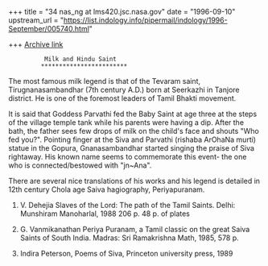 +++
title = "34 nas_ng at lms420.jsc.nasa.gov"
date = "1996-09-10"
upstream_url = "https://list.indology.info/pipermail/indology/1996-September/005740.html"

+++
[Archive link](https://list.indology.info/pipermail/indology/1996-September/005740.html)


              Milk and Hindu Saint
             ************************

The most famous milk legend is that of the Tevaram saint,
Tirugnanasambandhar (7th century A.D.) born at Seerkazhi
in Tanjore district. He is one of the foremost leaders of 
Tamil Bhakti movement.

It is said that Goddess Parvathi fed the Baby Saint
at age three at the steps of the village temple tank while his parents
were having a dip. After the bath, the father sees few drops of milk
on the child's face and shouts "Who fed you?". Pointing finger
at the Siva and Parvathi (rishaba ArOhaNa murti) statue in the Gopura,
Gnanasambandhar started singing the praise of Siva rightaway. 
His known name seems to commemorate this event- 
the one who is connected/bestowed with "jn~Ana".

There are several nice translations of his works and his legend is 
detailed in 12th century Chola age Saiva hagiography, Periyapuranam.

1) V. Dehejia
Slaves of the Lord: The path of the Tamil Saints.
Delhi: Munshiram Manoharlal, 1988 206 p. 48 p. of plates

2) G. Vanmikanathan
Periya Puranam, a Tamil classic on the great Saiva Saints of
South India.
Madras: Sri Ramakrishna Math, 1985, 578 p.

3) Indira Peterson, Poems of Siva, Princeton university press, 1989














